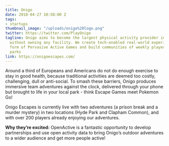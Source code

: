 ```yaml
---
title: Onigo
date: 2018-04-27 10:58:00 Z
tags:
- startups
thumbnail_image: "/uploads/onigo%20logo.png"
twitter: https://twitter.com/PlayOnigo
tagline: Onigo aims to become the largest physical activity provider in the world,
  without owning any facility. We create tech-enabled real-world experiences in the
  form of Pervasive Active Games and build communities of weekly players in local
  parks
link: https://onigoescapes.com/
---
```


Around a third of Europeans and Americans do not do enough exercise to stay in good health, because traditional activities are deemed too costly, challenging, dull or anti-social. To smash these barriers, Onigo produces immersive team adventures against the clock, delivered through your phone but brought to life in your local park - think Escape Games meet Pokemon Go! 

Onigo Escapes is currently live with two adventures (a prison break and a murder mystery) in two locations (Hyde Park and Clapham Common), and with over 200 players already enjoying our adventures.

**Why they’re excited:** OpenActive is a fantastic opportunity to develop partnerships and use open activity data to bring Onigo’s outdoor adventures to a wider audience and get more people active!
